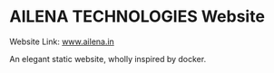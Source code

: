 # AILENA TECHNOLOGIES Website

Website Link: www.ailena.in

 An elegant static website, wholly inspired by docker.

